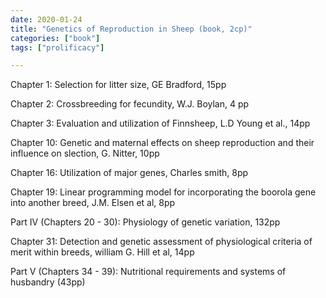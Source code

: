 ```yaml
---
date: 2020-01-24
title: "Genetics of Reproduction in Sheep (book, 2cp)"
categories: ["book"]
tags: ["prolificacy"]

---
```


Chapter 1: Selection for litter size, GE Bradford, 15pp

Chapter 2: Crossbreeding for fecundity, W.J. Boylan, 4 pp

Chapter 3: Evaluation and utilization of Finnsheep, L.D Young et al., 14pp

Chapter 10: Genetic and maternal effects on sheep reproduction and their influence on slection, G. Nitter, 10pp

Chapter 16: Utilization of major genes, Charles smith, 8pp

Chapter 19: Linear programming model for incorporating the boorola gene into another breed, J.M. Elsen et al, 8pp

Part IV (Chapters 20 - 30): Physiology of genetic variation, 132pp

Chapter 31: Detection and genetic assessment of physiological criteria of merit within breeds, william G. Hill et al, 14pp

Part V (Chapters 34 - 39): Nutritional requirements and systems of husbandry (43pp)
